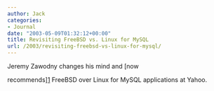 ```yaml
---
author: Jack
categories:
- Journal
date: "2003-05-09T01:32:12+00:00"
title: Revisiting FreeBSD vs. Linux for MySQL
url: /2003/revisiting-freebsd-vs-linux-for-mysql/
---
```


Jeremy Zawodny changes his mind and [now
  

  
recommends][1] FreeBSD over Linux for MySQL applications at Yahoo.

 [1]: //jeremy.zawodny.com/blog/archives/000697.html"